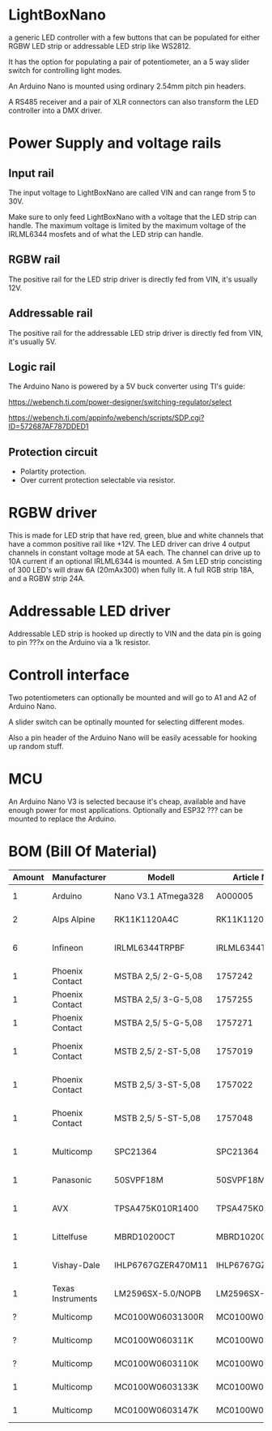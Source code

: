 # LightBoxNano
a generic LED controller with a few buttons that can be populated for either RGBW LED strip or addressable LED strip like WS2812.

It has the option for populating a pair of potentiometer, an a 5 way slider switch for controlling light modes.

An Arduino Nano is mounted using ordinary 2.54mm pitch pin headers.

A RS485 receiver and a pair of XLR connectors can also transform the LED controller into a DMX driver.

# Power Supply and voltage rails
## Input rail
The input voltage to LightBoxNano are called VIN and can range from 5 to 30V.

Make sure to only feed LightBoxNano with a voltage that the LED strip can handle. The maximum voltage is limited by the maximum voltage of the IRLML6344 mosfets and of what the LED strip can handle.

## RGBW rail
The positive rail for the LED strip driver is directly fed from VIN, it's usually 12V.

## Addressable rail
The positive rail for the addressable LED strip driver is directly fed from VIN, it's usually 5V.

## Logic rail
The Arduino Nano is powered by a 5V buck converter using TI's guide:

https://webench.ti.com/power-designer/switching-regulator/select

https://webench.ti.com/appinfo/webench/scripts/SDP.cgi?ID=572687AF787DDED1

## Protection circuit
* Polartity protection.
* Over current protection selectable via resistor.

# RGBW driver
This is made for LED strip that have red, green, blue and white channels that have a common positive rail like +12V.
The LED driver can drive 4 output channels in constant voltage mode at 5A each. The channel can drive up to 10A current if an optional IRLML6344 is mounted.
A 5m LED strip concisting of 300 LED's will draw 6A (20mAx300) when fully lit. A full RGB strip 18A, and a RGBW strip 24A.

# Addressable LED driver
Addressable LED strip is hooked up directly to VIN and the data pin is going to pin ???x on the Arduino via a 1k resistor.

# Controll interface
Two potentiometers can optionally be mounted and will go to A1 and A2 of Arduino Nano.

A slider switch can be optinally mounted for selecting different modes.

Also a pin header of the Arduino Nano will be easily acessable for hooking up random stuff.

# MCU
An Arduino Nano V3 is selected because it's cheap, available and have enough power for most applications.
Optionally and ESP32 ??? can be mounted to replace the Arduino.

# BOM (Bill Of Material)
| Amount	| Manufacturer		| Modell				| Article Number		| Description				| URL																									|
| --------- | ----------------- | --------------------- | --------------------- | ------------------------- | ----------------------------------------------------------------------------------------------------- |
| 1			| Arduino			| Nano V3.1 ATmega328	| A000005				| Arduino Nano 3			| https://se.farnell.com/arduino-org/a000005/arduino-nano-utv-rd-kort/dp/1848691						|
| 2			| Alps Alpine		| RK11K1120A4C			| RK11K1120A4C			| 10k Log Pot				| https://se.farnell.com/alps/rk11k1120a4c/potentiometer-10-ka/dp/1191744								|
| 6			| Infineon			| IRLML6344TRPBF		| IRLML6344TRPBF		| N-Ch Mosfet 5A SOT-23		| https://se.farnell.com/infineon/irlml6344trpbf/mosfet-n-kan-30v-5a-sot23/dp/1857299RL					|
| 1			| Phoenix Contact	| MSTBA 2,5/ 2-G-5,08	| 1757242				| Connector Male 2 pin		| https://se.farnell.com/phoenix-contact/1757242/header-right-angle-5-08mm-2way/dp/3705171				|
| 1			| Phoenix Contact	| MSTBA 2,5/ 3-G-5,08	| 1757255				| Connector Male 3 pin		| https://se.farnell.com/phoenix-contact/1757255/connector-header-tht-ra-5-08mm/dp/3705183				|
| 1			| Phoenix Contact	| MSTBA 2,5/ 5-G-5,08	| 1757271				| Connector Male 5 pin		| https://se.farnell.com/phoenix-contact/1757271/header-right-angle-5-08mm-5way/dp/3705201				|
| 1			| Phoenix Contact	| MSTB 2,5/ 2-ST-5,08	| 1757019				| Connector Female 2 pin	| https://se.farnell.com/phoenix-contact/1757019/terminal-block-pluggable-2pos/dp/3705353				|
| 1			| Phoenix Contact	| MSTB 2,5/ 3-ST-5,08	| 1757022				| Connector Female 3 pin	| https://se.farnell.com/phoenix-contact/mstb2-5-3-st-5-08/terminal-block-pluggable-3pos/dp/3705365		|
| 1			| Phoenix Contact	| MSTB 2,5/ 5-ST-5,08	| 1757048				| Connector Female 5 pin	| https://se.farnell.com/phoenix-contact/1757048/terminal-block-pluggable-5pos/dp/3705389				|
| 1			| Multicomp			| SPC21364				| SPC21364				| Barrel Jack Switch 5A 2mm	| https://se.farnell.com/multicomp/spc21364/connector-power/dp/1654842									|
| 1			| Panasonic			| 50SVPF18M				| 50SVPF18M				| Cap 18µF 50V 35mΩ			| https://se.farnell.com/panasonic/50svpf18m/cap-18-f-50v-20-radial/dp/2354813							|
| 1			| AVX				| TPSA475K010R1400		| TPSA475K010R1400		| Cap 4.7µF 10V 1.4Ω 1206	| https://se.farnell.com/avx/tpsa475k010r1400/cap-4-7-f-10v-10-1206-smd/dp/1135104						|
| 1			| Littelfuse		| MBRD10200CT			| MBRD10200CT			| Schottky 200V 10A			| https://se.farnell.com/littelfuse/mbrd10200ct/schottky-rect-200v-10a-to-252/dp/2773825				|
| 1			| Vishay-Dale		| IHLP6767GZER470M11	| IHLP6767GZER470M11	| Inductor 47µH 42.7mΩ		| https://se.farnell.com/vishay/ihlp6767gzer470m11/inductor-47uh-8-6a-20/dp/1845598						|
| 1			| Texas Instruments	| LM2596SX-5.0/NOPB		| LM2596SX-5.0/NOPB		| Buck 5V 3A				| https://se.farnell.com/texas-instruments/lm2596sx-5-0-nopb/dc-dc-conv-buck-150khz-to-263/dp/2781829	|
| ?			| Multicomp			| MC0100W06031300R		| MC0100W06031300R		| 300R 0603					| https://se.farnell.com/multicomp/mc0100w06031300r/motst-tjockfilm-300r-1-0-063w/dp/2845860			|
| ?			| Multicomp			| MC0100W060311K		| MC0100W060311K		| 1k 0603					| https://se.farnell.com/multicomp/mc0100w060311k/motst-tjockfilm-1k-1-0-063w-0603/dp/2845750			|
| ?			| Multicomp			| MC0100W0603110K		| MC0100W0603110K		| 10k 0603					| https://se.farnell.com/multicomp/mc0100w0603110k/motst-tjockfilm-10k-1-0-063w-0603/dp/2845751			|
| 1			| Multicomp			| MC0100W0603133K		| MC0100W0603133K		| 33k 0603					| https://se.farnell.com/multicomp/mc0100w0603133k/motst-tjockfilm-33k-1-0-063w-0603/dp/2845872			|
| 1			| Multicomp			| MC0100W0603147K		| MC0100W0603147K		| 47k 0603					| https://se.farnell.com/multicomp/mc0100w0603147k/motst-tjockfilm-47k-1-0-063w-0603/dp/2845909			|
